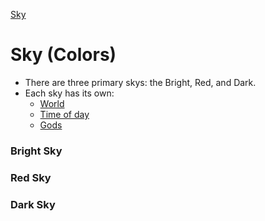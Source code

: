 [Sky](sky)

# Sky (Colors)

- There are three primary skys: the Bright, Red, and Dark. 
- Each sky has its own:
	-  [World](space.md)
	-  [Time of day](24hours.md)
	-  [Gods](deities.md)


### Bright Sky
### Red Sky
### Dark Sky